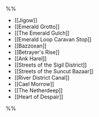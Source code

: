 

%% 
- [[Jigow]] 
- [[Emerald Grotto]] 
- [[The Emerald Gulch]] 
- [[Emerald Loop Caravan Stop]] 
- [[Bazzoxan]] 
- [[Betrayer's Rise]] 
- [[Ank Harel]] 
- [[Streets of the Sigil District]] 
- [[Streets of the Suncut Bazaar]] 
- [[River District Canal]] 
- [[Cael Morrow]] 
- [[The Netherdeep]] 
- [[Heart of Despair]] 

%% 